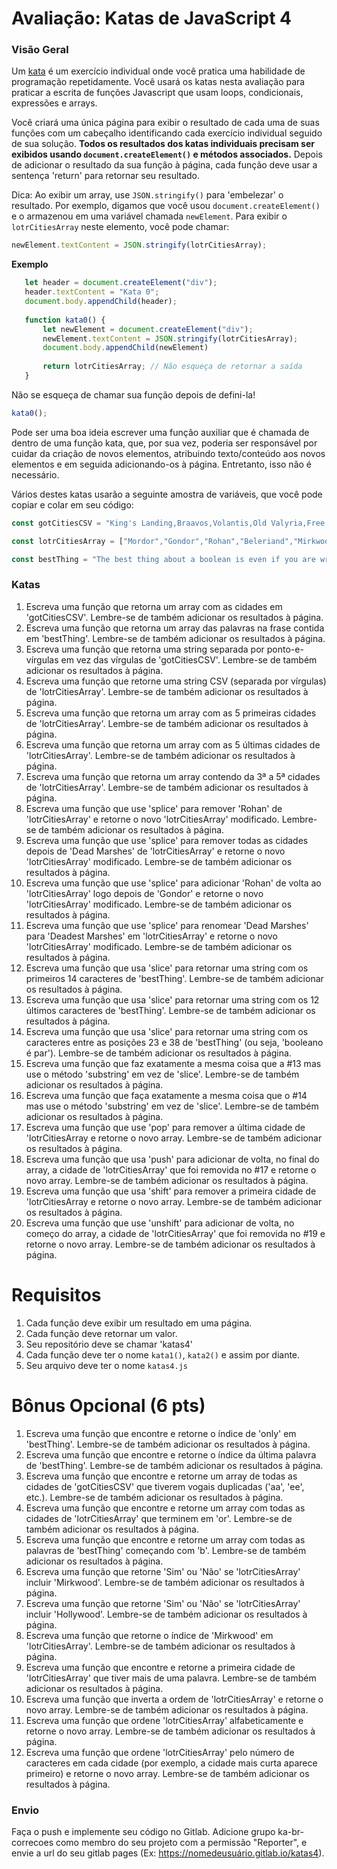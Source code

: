 # Avaliação: Katas de JavaScript 4

### Visão Geral

Um [kata](https://en.wikipedia.org/wiki/Kata_(programming)) é um exercício individual onde você pratica uma habilidade de programação repetidamente. Você usará os katas nesta avaliação para praticar a escrita de funções Javascript que usam loops, condicionais, expressões e arrays.

Você criará uma única página para exibir o resultado de cada uma de suas funções com um cabeçalho identificando cada exercício individual seguido de sua solução. **Todos os resultados dos katas individuais precisam ser exibidos usando `document.createElement()` e métodos associados.** Depois de adicionar o resultado da sua função à página, cada função deve usar a sentença 'return' para retornar seu resultado.

Dica: Ao exibir um array, use `JSON.stringify()` para 'embelezar' o resultado. Por exemplo, digamos que você usou `document.createElement()` e o armazenou em uma variável chamada `newElement`. Para exibir o `lotrCitiesArray` neste elemento, você pode chamar:

```js
newElement.textContent = JSON.stringify(lotrCitiesArray);
```

**Exemplo**

```js
   let header = document.createElement("div");
   header.textContent = "Kata 0";
   document.body.appendChild(header);
 
   function kata0() {
       let newElement = document.createElement("div");
       newElement.textContent = JSON.stringify(lotrCitiesArray);
       document.body.appendChild(newElement)
 
       return lotrCitiesArray; // Não esqueça de retornar a saída
   }
``` 

Não se esqueça de chamar sua função depois de defini-la!

```js
kata0();
```

Pode ser uma boa ideia escrever uma função auxiliar que é chamada de dentro de uma função kata, que, por sua vez, poderia ser responsável por cuidar da criação de novos elementos, atribuindo texto/conteúdo aos novos elementos e em seguida adicionando-os à página. Entretanto, isso não é necessário.

Vários destes katas usarão a seguinte amostra de variáveis, que você pode copiar e colar em seu código:

```js
const gotCitiesCSV = "King's Landing,Braavos,Volantis,Old Valyria,Free Cities,Qarth,Meereen";
```

```js
const lotrCitiesArray = ["Mordor","Gondor","Rohan","Beleriand","Mirkwood","Dead Marshes","Rhun","Harad"];
```

```js
const bestThing = "The best thing about a boolean is even if you are wrong you are only off by a bit";
```

### Katas

1. Escreva uma função que retorna um array com as cidades em 'gotCitiesCSV'. Lembre-se de também adicionar os resultados à página.
1. Escreva uma função que retorna um array das palavras na frase contida em 'bestThing'. Lembre-se de também adicionar os resultados à página.
1. Escreva uma função que retorna uma string separada por ponto-e-vírgulas em vez das vírgulas de 'gotCitiesCSV'. Lembre-se de também adicionar os resultados à página.
1. Escreva uma função que retorne uma string CSV (separada por vírgulas) de 'lotrCitiesArray'. Lembre-se de também adicionar os resultados à página.
1. Escreva uma função que retorna um array com as 5 primeiras cidades de 'lotrCitiesArray'. Lembre-se de também adicionar os resultados à página.
1. Escreva uma função que retorna um array com as 5 últimas cidades de 'lotrCitiesArray'. Lembre-se de também adicionar os resultados à página.
1. Escreva uma função que retorna um array contendo da 3ª a 5ª cidades de 'lotrCitiesArray'. Lembre-se de também adicionar os resultados à página.
1. Escreva uma função que use 'splice' para remover 'Rohan' de 'lotrCitiesArray' e retorne o novo 'lotrCitiesArray' modificado. Lembre-se de também adicionar os resultados à página.
1. Escreva uma função que use 'splice' para remover todas as cidades depois de 'Dead Marshes' de 'lotrCitiesArray' e retorne o novo 'lotrCitiesArray' modificado. Lembre-se de também adicionar os resultados à página.
1. Escreva uma função que use 'splice' para adicionar 'Rohan' de volta ao 'lotrCitiesArray' logo depois de 'Gondor' e retorne o novo 'lotrCitiesArray' modificado. Lembre-se de também adicionar os resultados à página.
1. Escreva uma função que use 'splice' para renomear 'Dead Marshes' para 'Deadest Marshes' em 'lotrCitiesArray' e retorne o novo 'lotrCitiesArray' modificado. Lembre-se de também adicionar os resultados à página.
1. Escreva uma função que usa 'slice' para retornar uma string com os primeiros 14 caracteres de 'bestThing'.  Lembre-se de também adicionar os resultados à página.
1. Escreva uma função que usa 'slice' para retornar uma string com os 12 últimos caracteres de 'bestThing'. Lembre-se de também adicionar os resultados à página.
1. Escreva uma função que usa 'slice' para retornar uma string com os caracteres entre as posições 23 e 38 de 'bestThing' (ou seja, 'booleano é par'). Lembre-se de também adicionar os resultados à página.
1. Escreva uma função que faz exatamente a mesma coisa que a #13 mas use o método 'substring' em vez de 'slice'. Lembre-se de também adicionar os resultados à página.
1. Escreva uma função que faça exatamente a mesma coisa que o #14 mas use o método 'substring' em vez de 'slice'. Lembre-se de também adicionar os resultados à página.
1. Escreva uma função que use 'pop' para remover a última cidade de 'lotrCitiesArray e retorne o novo array. Lembre-se de também adicionar os resultados à página.
1. Escreva uma função que usa 'push' para adicionar de volta, no final do array, a cidade de 'lotrCitiesArray' que foi removida no #17 e retorne o novo array. Lembre-se de também adicionar os resultados à página.
1. Escreva uma função que usa 'shift' para remover a primeira cidade de 'lotrCitiesArray e retorne o novo array. Lembre-se de também adicionar os resultados à página.
1. Escreva uma função que use 'unshift' para adicionar de volta, no começo do array, a cidade de 'lotrCitiesArray' que foi removida no #19 e retorne o novo array. Lembre-se de também adicionar os resultados à página.

# Requisitos

1. Cada função deve exibir um resultado em uma página.
1. Cada função deve retornar um valor.
1. Seu repositório deve se chamar 'katas4'
1. Cada função deve ter o nome `kata1()`, `kata2()` e assim por diante.
1. Seu arquivo deve ter o nome `katas4.js`

# Bônus Opcional (6 pts)

1. Escreva uma função que encontre e retorne o índice de 'only' em 'bestThing'. Lembre-se de também adicionar os resultados à página.
1. Escreva uma função que encontre e retorne o índice da última palavra de 'bestThing'. Lembre-se de também adicionar os resultados à página.
1. Escreva uma função que encontre e retorne um array de todas as cidades de 'gotCitiesCSV' que tiverem vogais duplicadas ('aa', 'ee', etc.). Lembre-se de também adicionar os resultados à página.
1. Escreva uma função que encontre e retorne um array com todas as cidades de 'lotrCitiesArray' que terminem em 'or'. Lembre-se de também adicionar os resultados à página.
1. Escreva uma função que encontre e retorne um array com todas as palavras de 'bestThing' começando com 'b'. Lembre-se de também adicionar os resultados à página.
1. Escreva uma função que retorne 'Sim' ou 'Não' se 'lotrCitiesArray' incluir 'Mirkwood'. Lembre-se de também adicionar os resultados à página.
1. Escreva uma função que retorne 'Sim' ou 'Não' se 'lotrCitiesArray' incluir 'Hollywood'. Lembre-se de também adicionar os resultados à página.
1. Escreva uma função que retorne o índice de 'Mirkwood' em 'lotrCitiesArray'. Lembre-se de também adicionar os resultados à página.
1. Escreva uma função que encontre e retorne a primeira cidade de 'lotrCitiesArray' que tiver mais de uma palavra. Lembre-se de também adicionar os resultados à página.
1. Escreva uma função que inverta a ordem de 'lotrCitiesArray' e retorne o novo array. Lembre-se de também adicionar os resultados à página.
1. Escreva uma função que ordene 'lotrCitiesArray' alfabeticamente e retorne o novo array. Lembre-se de também adicionar os resultados à página.
1. Escreva uma função que ordene 'lotrCitiesArray' pelo número de caracteres em cada cidade (por exemplo, a cidade mais curta aparece primeiro) e retorne o novo array. Lembre-se de também adicionar os resultados à página.

### Envio

Faça o push e implemente seu código no Gitlab. Adicione grupo ka-br-correcoes como membro do seu projeto com a permissão "Reporter", e envie a url do seu gitlab pages (Ex: https://nomedeusuário.gitlab.io/katas4).
